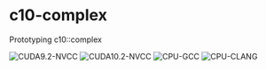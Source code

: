 # c10-complex
Prototyping c10::complex

![CUDA9.2-NVCC](https://github.com/zasdfgbnm/c10-complex/workflows/CUDA9.2-NVCC/badge.svg)
![CUDA10.2-NVCC](https://github.com/zasdfgbnm/c10-complex/workflows/CUDA10.2-NVCC/badge.svg)
![CPU-GCC](https://github.com/zasdfgbnm/c10-complex/workflows/CPU-GCC/badge.svg)
![CPU-CLANG](https://github.com/zasdfgbnm/c10-complex/workflows/CPU-CLANG/badge.svg)
